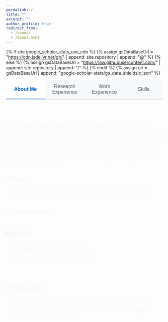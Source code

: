 ```yaml
---
permalink: /
title: ""
excerpt: ""
author_profile: true
redirect_from: 
  - /about/
  - /about.html
---
```


{% if site.google_scholar_stats_use_cdn %}
{% assign gsDataBaseUrl = "https://cdn.jsdelivr.net/gh/" | append: site.repository | append: "@" %}
{% else %}
{% assign gsDataBaseUrl = "https://raw.githubusercontent.com/" | append: site.repository | append: "/" %}
{% endif %}
{% assign url = gsDataBaseUrl | append: "google-scholar-stats/gs_data_shieldsio.json" %}

<!-- Custom Tab Navigation -->
<div class="custom-tab-navigation">
  <button class="custom-tab-button active" onclick="showCustomTab('about-me')">About Me</button>
  <button class="custom-tab-button" onclick="showCustomTab('research-experience')">Research Experience</button>
  <button class="custom-tab-button" onclick="showCustomTab('work-experience')">Work Experience</button>
  <button class="custom-tab-button" onclick="showCustomTab('skills')">Skills</button>
</div>

<!-- Tab Content -->
<div id="about-me" class="custom-tab-content active">
  <span class='anchor' id='about-me'></span>
  
  I am an undergraduate student majoring in Mathematics and Computer Science at New York University, and an incoming Master of Science student in Data Science at Harvard University (September 2025). My research interests focus on artificial intelligence, computer vision, and medical image analysis. Currently, I work as a research assistant at the AI4CE Lab at NYU Tandon and the Radiology Research Department at NYU Langone Health, where I contribute to projects in 3D reconstruction, assembly, and medical imaging analysis.

  ## 🔥 News
  - *2025.02*: &nbsp;🎉🎉 Accepted to Harvard University's Master of Science program in Data Science! 

  ## 📝 Publications 
  <div class='paper-box'><div class='paper-box-image'><div><div class="badge">Arxiv 2025</div><img src='images/GARF.gif' alt="sym" width="100%"></div></div>
  <div class='paper-box-text' markdown="1">
    
  [GARF: Learning Generalizable 3D Reassembly for Real-World Fractures](https://ai4ce.github.io/GARF/)

  Chen Feng, **Grace Chen**, et al. [**Project**](https://arxiv.org/abs/2504.05400) <strong><span class='show_paper_citations' data='DhtAFkwAAAAJ:ALROH1vI_8AC'></span></strong>
  </div>
  </div>

  ## 📖 Education
  - *2025.09 - 2026.12 (incoming)*, Master of Science in Data Science, Harvard University
  - *2022.09 - 2025.05*, Bachelor of Art in Mathematics and Computer Science, New York University
</div>

<div id="research-experience" class="custom-tab-content">
  <span class='anchor' id='research-experience'></span>
  
  ## 💻 Research Experience
  
  ### AI4CE Lab, NYU Tandon
  *2024.08 - Present* (supervised by Prof. Chen Feng)
  - 3D Assembly Project: Contributed to GARF model for generalizable 3D reassembly 
  - 3D Reconstruction Project: Implemented Dust3R geometric 3D vision model for archaeological fragment reconstruction

  ### NYU Langone Health, Radiology Research Department
  *2024.02 - Present* (supervised by Dr. Yiqiu Shen)
  - Pancreatic Cancer Project: Processed data for 1200+ patients, used LLMs to analyze radiology reports
  - Breast Cancer Project: Conducted statistical analysis on radiology reports using Cohen's Kappa hypothesis test, improved GPT training prompt template for BI-RADS score ratings by 10%

  ### Chongqing University of Technology
  *2023.11 - Present* (supervised by Prof. Dongyang Qiu)
  - Implemented machine learning algorithms for financial risk early warning models
  - Developed data preprocessing tools, reducing processing time by 15%

  ### NYU Savin's Lab
  *2023.11 - 2024.05* (supervised by Prof. Cristina Savin)
  - Conducted research on dimensionality reduction and Gaussian Models for data analysis
</div>

<div id="work-experience" class="custom-tab-content">
  <span class='anchor' id='work-experience'></span>
  
  ## 💼 Work Experience
  
  ### Guotai Jun'an Securities
  *2023.05 - 2023.07*, Investment Banking Intern, Shanghai, China
  - Developed project proposals focused on market research and financial assessments
  - Contributed to 10+ high-profile roadshows for client company offerings (project resulted in successful IPO)
  - Produced financial offering-related documents including due diligence and client interviews

  ## 💬 Teaching Experience
  
  ### Courant Institute of Mathematical Sciences
  *2024.02 - Present*, Teaching Assistant for Linear Algebra and Calculus III
  - Provided one-on-one tutoring and detailed feedback, and graded assignments for classes of 50+ students
</div>

<div id="skills" class="custom-tab-content">
  <span class='anchor' id='skills'></span>
  
  ## 🛠 Skills
  
  ### Technical Proficiency
  R, Java, Python, C, SPSS Statistics, SQL, CSS, HTML, GIS
  
  ### Languages
  Mandarin Chinese (Native), English (Fluent)
</div>

<style>
/* Hide the default Jekyll navigation */
.site-nav {
  display: none !important;
}

/* Custom Tab Navigation Styles */
.custom-tab-navigation {
  display: flex;
  border-bottom: 2px solid #e1e4e8;
  margin-bottom: 2rem;
  background: #f6f8fa;
  border-radius: 6px 6px 0 0;
}

.custom-tab-button {
  background: none;
  border: none;
  padding: 12px 24px;
  cursor: pointer;
  font-size: 16px;
  color: #586069;
  border-bottom: 2px solid transparent;
  transition: all 0.3s ease;
  flex: 1;
  text-align: center;
}

.custom-tab-button:hover {
  color: #0366d6;
  background-color: #f1f8ff;
}

.custom-tab-button.active {
  color: #0366d6;
  border-bottom-color: #0366d6;
  font-weight: 600;
  background-color: white;
}

/* CRITICAL: Hide all tab content by default */
.custom-tab-content {
  display: none !important;
  animation: fadeIn 0.3s ease-in;
  padding: 20px 0;
}

/* CRITICAL: Only show active tab content */
.custom-tab-content.active {
  display: block !important;
}

@keyframes fadeIn {
  from { opacity: 0; transform: translateY(10px); }
  to { opacity: 1; transform: translateY(0); }
}

.paper-box {
  display: flex;
  justify-content: left;
  align-items: center;
  flex-direction: row;
  flex-wrap: wrap;
  border-bottom: 1px #efefef solid;
  padding: 2em 0 2em 0;
}

.paper-box-image {
  justify-content: center;
  display: flex;
  width: 100%;
  order: 2;
}

.paper-box-image img {
  max-width: 400px;
  box-shadow: 3px 3px 6px #888;
  object-fit: cover;
}

.paper-box-text {
  max-width: 100%;
  order: 1;
}

@media (min-width: 768px) {
  .paper-box-image {
    justify-content: left;
    min-width: 200px;
    max-width: 40%;
    order: 1;
  }
  
  .paper-box-text {
    justify-content: left;
    padding-left: 2em;
    max-width: 60%;
    order: 2;
  }
}

.badge {
  padding-left: 1rem;
  padding-right: 1rem;
  position: absolute;
  margin-top: .5em;
  margin-left: -.5em;
  color: white;
  background-color: #00369f;
  font-size: .8em;
}
</style>

<script>
function showCustomTab(tabId) {
  console.log('Switching to tab:', tabId);
  
  // Hide all tab contents
  const contents = document.querySelectorAll('.custom-tab-content');
  contents.forEach(content => {
    content.classList.remove('active');
    content.style.display = 'none';
  });
  
  // Remove active class from all buttons
  const buttons = document.querySelectorAll('.custom-tab-button');
  buttons.forEach(button => {
    button.classList.remove('active');
  });
  
  // Show selected tab content
  const targetContent = document.getElementById(tabId);
  if (targetContent) {
    targetContent.classList.add('active');
    targetContent.style.display = 'block';
  }
  
  // Add active class to clicked button
  const clickedButton = event.target;
  clickedButton.classList.add('active');
  
  // Update URL hash without reloading page
  history.pushState(null, null, '#' + tabId);
}

// Initialize tabs on page load
document.addEventListener('DOMContentLoaded', function() {
  console.log('DOM loaded, initializing tabs');
  
  // Hide all tab contents except the first one
  const contents = document.querySelectorAll('.custom-tab-content');
  contents.forEach((content, index) => {
    if (index === 0) {
      content.classList.add('active');
      content.style.display = 'block';
    } else {
      content.classList.remove('active');
      content.style.display = 'none';
    }
  });
  
  // Handle URL hash navigation
  const hash = window.location.hash.substring(1);
  if (hash && document.getElementById(hash)) {
    showCustomTab(hash);
  }
});

// Handle browser back/forward buttons
window.addEventListener('hashchange', function() {
  const hash = window.location.hash.substring(1);
  if (hash && document.getElementById(hash)) {
    showCustomTab(hash);
  }
});
</script>
